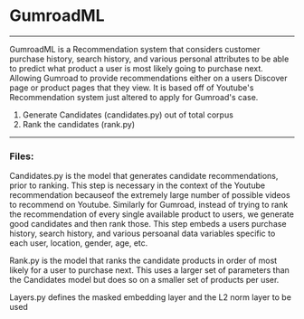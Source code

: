 # GumroadML
-----------------------

GumroadML is a Recommendation system that considers customer purchase history, search history, and various personal attributes to be able to 
predict what product a user is most likely going to purchase next.  Allowing Gumroad to provide recommendations either on a users Discover page 
or product pages that they view.  It is based off of Youtube's Recommendation system just altered to apply for Gumroad's case.

1. Generate Candidates (candidates.py) out of total corpus 
2. Rank the candidates (rank.py)





------------------------
### Files:

Candidates.py is the model that generates candidate recommendations, prior to ranking.  This step is necessary in the context of the Youtube 
recommendation becauseof the extremely large number of possible videos to recommend on Youtube.  Similarly for Gumroad, instead of trying to 
rank the recommendation of every single available product to users, we generate good candidates and then rank those.  This step embeds a users 
purchase history, search history, and various persoanal data variables specific to each user, location, gender, age, etc.

Rank.py is the model that ranks the candidate products in order of most likely for a user to purchase next.  This uses a larger set of parameters 
than the Candidates model but does so on a smaller set of products per user.

Layers.py defines the masked embedding layer and the L2 norm layer to be used
